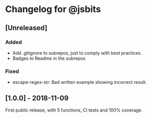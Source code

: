 # Changelog for @jsbits

## [Unreleased]

### Added

- Add .gitignore to subrepos, just to comply with best practices.
- Badges to Readme in the subrepos

### Fixed

- escape-regex-str: Bad written example showing incorrect result.

## [1.0.0] - 2018-11-09

First public release, with 5 functions, CI tests and 100% coverage.
